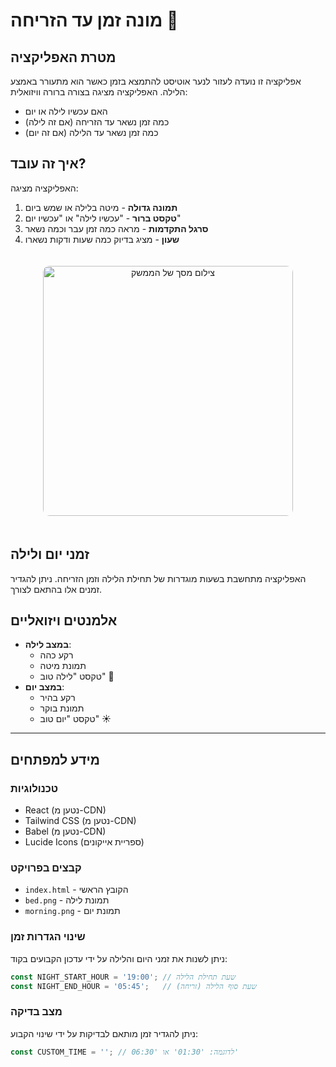 # מונה זמן עד הזריחה 🌅

## מטרת האפליקציה
אפליקציה זו נועדה לעזור לנער אוטיסט להתמצא בזמן כאשר הוא מתעורר באמצע הלילה. האפליקציה מציגה בצורה ברורה וויזואלית:
- האם עכשיו לילה או יום
- כמה זמן נשאר עד הזריחה (אם זה לילה)
- כמה זמן נשאר עד הלילה (אם זה יום)

## איך זה עובד?
האפליקציה מציגה:
1. **תמונה גדולה** - מיטה בלילה או שמש ביום
2. **טקסט ברור** - "עכשיו לילה" או "עכשיו יום"
3. **סרגל התקדמות** - מראה כמה זמן עבר וכמה נשאר
4. **שעון** - מציג בדיוק כמה שעות ודקות נשארו

<div align="center">
  <img src="https://imgur.com/VuipdyT.png" alt="צילום מסך של הממשק" width="400" style="border-radius: 10px; margin: 20px 0;"/>
</div>

## זמני יום ולילה
האפליקציה מתחשבת בשעות מוגדרות של תחילת הלילה וזמן הזריחה. ניתן להגדיר זמנים אלו בהתאם לצורך.

## אלמנטים ויזואליים
- **במצב לילה**: 
  - רקע כהה
  - תמונת מיטה
  - טקסט "לילה טוב" 🌙
- **במצב יום**:
  - רקע בהיר
  - תמונת בוקר
  - טקסט "יום טוב" ☀️

---

## מידע למפתחים

### טכנולוגיות
- React (נטען מ-CDN)
- Tailwind CSS (נטען מ-CDN)
- Babel (נטען מ-CDN)
- Lucide Icons (ספריית אייקונים)

### קבצים בפרויקט
- `index.html` - הקובץ הראשי
- `bed.png` - תמונת לילה
- `morning.png` - תמונת יום

### שינוי הגדרות זמן
ניתן לשנות את זמני היום והלילה על ידי עדכון הקבועים בקוד:
```javascript
const NIGHT_START_HOUR = '19:00'; // שעת תחילת הלילה
const NIGHT_END_HOUR = '05:45';   // שעת סוף הלילה (זריחה)
```

### מצב בדיקה
ניתן להגדיר זמן מותאם לבדיקות על ידי שינוי הקבוע:
```javascript
const CUSTOM_TIME = ''; // לדוגמה: '01:30' או '06:30'
```
